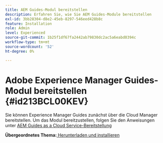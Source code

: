 ```yaml
---
title: AEM Guides-Modul bereitstellen
description: Erfahren Sie, wie Sie AEM Guides-Module bereitstellen
exl-id: 3bb28304-d8e2-45eb-8297-546eed428b8c
feature: Installation
role: Admin
level: Experienced
source-git-commit: 1b25f1df67fa2442ab79830dc2ac5a6eabd0394c
workflow-type: tm+mt
source-wordcount: '52'
ht-degree: 0%

---
```


# Adobe Experience Manager Guides-Modul bereitstellen {#id213BCL00KEV}

Sie können Experience Manager Guides zunächst über die Cloud Manager bereitstellen. Um das Modul bereitzustellen, folgen Sie den Anweisungen unter [AEM Guides as a Cloud Service-Bereitstellung](../release-info/deploy-xml-on-aemaacs.md)



**Übergeordnetes Thema:**[ Herunterladen und installieren](download-install.md)
